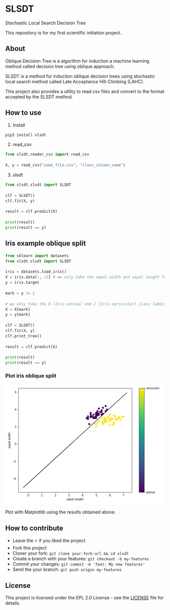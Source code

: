 # SLSDT

Stochastic Local Search Decision Tree

This repository is for my first scientific initiation project.

## About

Oblique Decision Tree is a algorithm for induction a machine learning method called decision tree using oblique approach.

SLSDT is a method for induction oblique decision trees using stochastic local search method called Late Acceptance Hill-Climbing (LAHC).

This project also provides a utility to read csv files and convert to the format accepted by the SLSDT method.

## How to use

1. Install

```bash
pip3 install slsdt
```

2. read_csv

```python
from slsdt.reader_csv import read_csv

X, y = read_csv("some_file.csv", "class_column_name")
```

3. slsdt

```python
from slsdt.slsdt import SLSDT

clf = SLSDT()
clf.fit(X, y)

result = clf.predict(X)

print(result)
print(result == y)
```

## Iris example oblique split

```python
from sklearn import datasets
from slsdt.slsdt import SLSDT

iris = datasets.load_iris()
X = iris.data[:, :2] # we only take the sepal width and sepal length features.
y = iris.target

mark = y != 2

# we only take the 0 (Iris-setosa) and 1 (Iris-versicolor) class labels
X = X[mark]
y = y[mark]

clf = SLSDT()
clf.fit(X, y)
clf.print_tree()

result = clf.predict(X)

print(result)
print(result == y)
```

### Plot iris oblique split

![alt text](https://github.com/jhonatangs/slsdt/blob/main/oblique-split-iris.png "Iris oblique split")

Plot with Matplotlib using the results obtained above.

## How to contribute

-   Leave the :star: if you liked the project
-   Fork this project
-   Cloner your fork: `git clone your-fork-url && cd slsdt`
-   Create a branch with your features: `git checkout -b my-features`
-   Commit your changes: `git commit -m 'feat: My new features'`
-   Send the your branch: `git push origin my-features`

## License

This project is licensed under the EPL 2.0 License - see the [LICENSE](https://github.com/jhonatangs/slsdt/blob/main/LICENSE) file for details.
